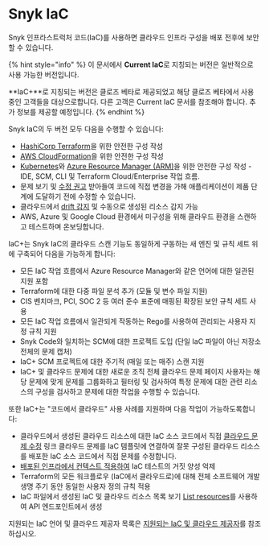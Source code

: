 # Snyk IaC

Snyk 인프라스트럭처 코드(IaC)를 사용하면 클라우드 인프라 구성을 배포 전후에 보안할 수 있습니다.

{% hint style="info" %}
이 문서에서 **Current IaC**로 지칭되는 버전은 일반적으로 사용 가능한 버전입니다.

\*\*IaC+\*\*로 지칭되는 버전은 클로즈 베타로 제공되었고 해당 클로즈 베타에서 사용 중인 고객들을 대상으로합니다. 다른 고객은 Current IaC 문서를 참조해야 합니다. 추가 정보를 제공할 예정입니다.
{% endhint %}

Snyk IaC의 두 버전 모두 다음을 수행할 수 있습니다:

* [HashiCorp Terraform](scan-your-iac-source-code/scan-terraform-files/)을 위한 안전한 구성 작성
* [AWS CloudFormation](scan-your-iac-source-code/scan-cloudformation-files/)을 위한 안전한 구성 작성
* [Kubernetes](scan-your-iac-source-code/scan-kubernetes-configuration-files/)와 [Azure Resource Manager (ARM)](scan-your-iac-source-code/scan-arm-configuration-files.md)을 위한 안전한 구성 작성 - IDE, SCM, CLI 및 Terraform Cloud/Enterprise 작업 흐름.
* 문제 보기 및 [수정 권고](getting-started-with-current-iac.md) 받아들여 코드에 직접 변경을 가해 애플리케이션이 제품 단계에 도달하기 전에 수정할 수 있습니다.
* 클라우드에서 [drift 감지](iac+-code-to-cloud-capabilities/detect-drift-and-manually-created-resources/) 및 수동으로 생성된 리소스 감지 가능
* AWS, Azure 및 Google Cloud 환경에서 미구성을 위해 클라우드 환경을 스캔하고 테스트하며 온보딩합니다.

IaC+는 Snyk IaC의 클라우드 스캔 기능도 동일하게 구동하는 새 엔진 및 규칙 세트 위에 구축되어 다음을 가능하게 합니다:

* 모든 IaC 작업 흐름에서 Azure Resource Manager와 같은 언어에 대한 일관된 지원 포함
* Terraform에 대한 다중 파일 분석 추가 (모듈 및 변수 파일 지원)
* CIS 벤치마크, PCI, SOC 2 등 여러 준수 표준에 매핑된 확장된 보안 규칙 세트 사용
* 모든 IaC 작업 흐름에서 일관되게 작동하는 Rego를 사용하여 관리되는 사용자 지정 규칙 지원
* Snyk Code와 일치하는 SCM에 대한 프로젝트 도입 (단일 IaC 파일이 아닌 저장소 전체의 문제 캡처)
* IaC+ SCM 프로젝트에 대한 주기적 (매일 또는 매주) 스캔 지원
* IaC+ 및 클라우드 문제에 대한 새로운 조직 전체 클라우드 문제 페이지 사용자는 해당 문제에 맞게 문제를 그룹화하고 필터링 및 검사하여 특정 문제에 대한 관련 리소스의 구성을 검사하고 문제에 대한 작업을 수행할 수 있습니다.

또한 IaC+는 "코드에서 클라우드" 사용 사례를 지원하며 다음 작업이 가능하도록합니다:

* 클라우드에서 생성된 클라우드 리소스에 대한 IaC 소스 코드에서 직접 [클라우드 문제 수정](iac+-code-to-cloud-capabilities/fix-cloud-issues-in-iac.md) 링크 클라우드 문제를 IaC 템플릿에 연결하여 잘못 구성된 클라우드 리소스를 배포한 IaC 소스 코드에서 직접 문제를 수정합니다.
* [배포된 인프라에서 컨텍스트 적용하여](iac+-code-to-cloud-capabilities/add-cloud-context-to-your-iac-tests.md) IaC 테스트의 거짓 양성 억제
* Terraform의 모든 워크플로우 (IaC에서 클라우드로)에 대해 전체 소프트웨어 개발 생명 주기 동안 동일한 사용자 정의 규칙 적용
* IaC 파일에서 생성된 IaC 및 클라우드 리소스 목록 보기 [List resources](https://apidocs.snyk.io/?version=2023-09-20%7Ebeta#get-/orgs/-org_id-/cloud/resources)를 사용하여 API 엔드포인트에서 생성

지원되는 IaC 언어 및 클라우드 제공자 목록은 [지원되는 IaC 및 클라우드 제공자](supported-iac-languages-cloud-providers-and-cloud-resources/)를 참조하십시오.
